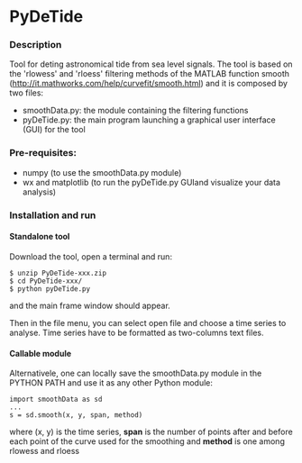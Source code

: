 # PyDeTide 


### Description
Tool for deting astronomical tide from sea level signals.
The tool is based on the 'rlowess' and 'rloess' filtering methods of the MATLAB function smooth (http://it.mathworks.com/help/curvefit/smooth.html) and it is composed by two files:

* smoothData.py: the module containing the filtering functions
* pyDeTide.py:   the main program launching a graphical user interface (GUI) for the tool


### Pre-requisites:
* numpy (to use the smoothData.py module)
* wx and matplotlib (to run the pyDeTide.py GUIand visualize your data analysis)


### Installation and run

#### Standalone tool
Download the tool, open a terminal and run:
```
$ unzip PyDeTide-xxx.zip
$ cd PyDeTide-xxx/
$ python pyDeTide.py
```
and the main frame window should appear.

Then in the file menu, you can select open file and choose a time series to analyse.
Time series have to be formatted as two-columns text files. 

#### Callable module
Alternativele, one can locally save the smoothData.py module in the PYTHON PATH and use it as any other Python module:
```
import smoothData as sd
...
s = sd.smooth(x, y, span, method)

```
where (x, y) is the time series, **span** is the number of points after and before each point of the curve used for the smoothing and **method** is one among rlowess and rloess
 


